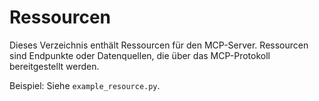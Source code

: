 # Ressourcen

Dieses Verzeichnis enthält Ressourcen für den MCP-Server. Ressourcen sind Endpunkte oder Datenquellen, die über das MCP-Protokoll bereitgestellt werden.

Beispiel: Siehe `example_resource.py`.